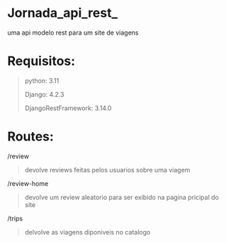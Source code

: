 # Jornada_api_rest_

 uma api modelo rest para um site de viagens

# Requisitos:

> python: 3.11
>
> Django: 4.2.3
> 
> DjangoRestFramework: 3.14.0

 # Routes:
 
/review
> devolve reviews feitas pelos usuarios sobre uma viagem
 
/review-home
> devolve um review aleatorio para ser exibido na pagina pricipal do site
 
/trips
> delvolve as viagens diponiveis no catalogo
